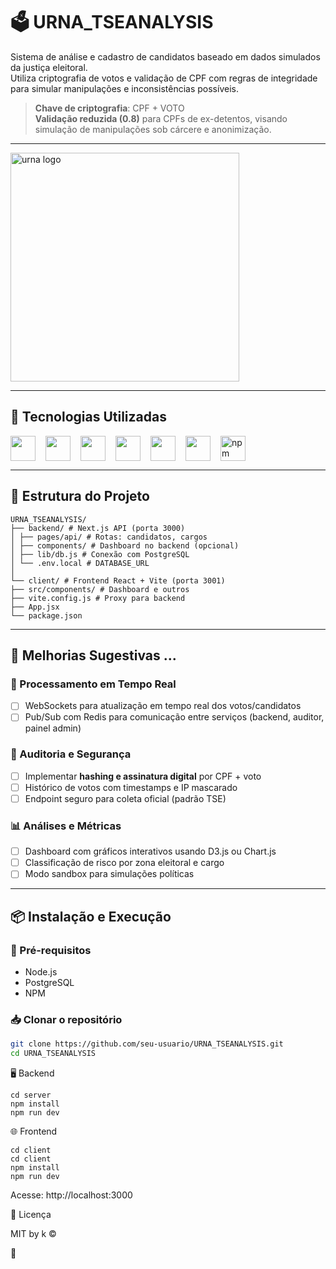 # 🗳️ URNA_TSEANALYSIS

Sistema de análise e cadastro de candidatos baseado em dados simulados da justiça eleitoral.  
Utiliza criptografia de votos e validação de CPF com regras de integridade para simular manipulações e inconsistências possíveis.

> **Chave de criptografia**: CPF + VOTO  
> **Validação reduzida (0.8)** para CPFs de ex-detentos, visando simulação de manipulações sob cárcere e anonimização.

---

<img width="366" src="https://github.com/user-attachments/assets/4988fd8a-ed69-4648-b2b8-d7512eb56b82" alt="urna logo" />

---

## 🚀 Tecnologias Utilizadas

<div style="display:flex; gap: 1rem; align-items:center;">

<img src="https://cdn.jsdelivr.net/gh/devicons/devicon/icons/react/react-original.svg" width="40" />
<img src="https://cdn.jsdelivr.net/gh/devicons/devicon/icons/nextjs/nextjs-original.svg" width="40" />
<img src="https://cdn.jsdelivr.net/gh/devicons/devicon/icons/postgresql/postgresql-original.svg" width="40" />
<img src="https://cdn.jsdelivr.net/gh/devicons/devicon/icons/javascript/javascript-original.svg" width="40" />
<img src="https://cdn.jsdelivr.net/gh/devicons/devicon/icons/nodejs/nodejs-original.svg" width="40" />
<img src="https://cdn.jsdelivr.net/gh/devicons/devicon/icons/vite/vite-original.svg" width="40" />
<img src="https://cdn.jsdelivr.net/gh/devicons/devicon/icons/npm/npm-original-wordmark.svg" width="40" title="npm"/>


</div>

---

## 📁 Estrutura do Projeto

```
URNA_TSEANALYSIS/
├── backend/ # Next.js API (porta 3000)
│ ├── pages/api/ # Rotas: candidatos, cargos
│ ├── components/ # Dashboard no backend (opcional)
│ ├── lib/db.js # Conexão com PostgreSQL
│ └── .env.local # DATABASE_URL
│
└── client/ # Frontend React + Vite (porta 3001)
├── src/components/ # Dashboard e outros
├── vite.config.js # Proxy para backend
├── App.jsx
└── package.json
```

---

## 🧠 Melhorias Sugestivas ...

### 🔁 Processamento em Tempo Real
- [ ] WebSockets para atualização em tempo real dos votos/candidatos
- [ ] Pub/Sub com Redis para comunicação entre serviços (backend, auditor, painel admin)

### 🧮 Auditoria e Segurança
- [ ] Implementar **hashing e assinatura digital** por CPF + voto
- [ ] Histórico de votos com timestamps e IP mascarado
- [ ] Endpoint seguro para coleta oficial (padrão TSE)

### 📊 Análises e Métricas
- [ ] Dashboard com gráficos interativos usando D3.js ou Chart.js
- [ ] Classificação de risco por zona eleitoral e cargo
- [ ] Modo sandbox para simulações políticas

---

## 📦 Instalação e Execução

### 🔧 Pré-requisitos
- Node.js
- PostgreSQL
- NPM

### 📥 Clonar o repositório

```bash
git clone https://github.com/seu-usuario/URNA_TSEANALYSIS.git
cd URNA_TSEANALYSIS
```

🖥️ Backend

```
cd server
npm install
npm run dev

```

🌐 Frontend

```
cd client
cd client
npm install
npm run dev

```

Acesse: http://localhost:3000

📃 Licença

MIT by k ©

🤝
